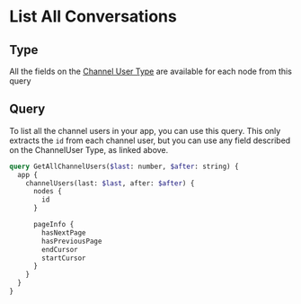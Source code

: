 # List All Conversations

## Type

All the fields on the [Channel User Type](/types/ChannelUser) are available for each node from this query

## Query

To list all the channel users in your app, you can use this query. This only extracts the `id` from each channel user, but you can use any field described on the ChannelUser Type, as linked above.

```graphql
query GetAllChannelUsers($last: number, $after: string) {
  app {
    channelUsers(last: $last, after: $after) {
      nodes {
        id
      }

      pageInfo {
        hasNextPage
        hasPreviousPage
        endCursor
        startCursor
      }
    }
  }
}
```
